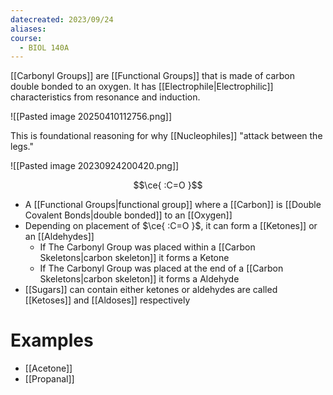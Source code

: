 ```yaml
---
datecreated: 2023/09/24
aliases: 
course:
  - BIOL 140A
---
```

[[Carbonyl Groups]] are [[Functional Groups]] that is made of carbon double bonded to an oxygen. It has [[Electrophile|Electrophilic]] characteristics from resonance and induction.

![[Pasted image 20250410112756.png]]

This is foundational reasoning for why [[Nucleophiles]] "attack between the legs."


![[Pasted image 20230924200420.png]]

$$\ce{ :C=O }$$

- A [[Functional Groups|functional group]] where a [[Carbon]] is [[Double Covalent Bonds|double bonded]] to an [[Oxygen]]
- Depending on placement of $\ce{ :C=O }$, it can form a [[Ketones]] or an [[Aldehydes]]
	- If The Carbonyl Group was placed within a [[Carbon Skeletons|carbon skeleton]] it forms a Ketone
	- If The Carbonyl Group was placed at the end of a [[Carbon Skeletons|carbon skeleton]] it forms a Aldehyde
- [[Sugars]] can contain either ketones or aldehydes are called [[Ketoses]] and [[Aldoses]] respectively 


# Examples

- [[Acetone]]
- [[Propanal]]
